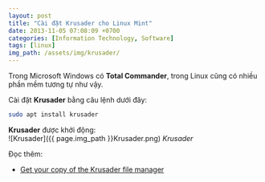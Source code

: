 ```yaml
---
layout: post
title: "Cài đặt Krusader cho Linux Mint"
date: 2013-11-05 07:08:09 +0700
categories: [Information Technology, Software]
tags: [linux]
img_path: /assets/img/krusader/
---
```


Trong Microsoft Windows có **Total Commander**, trong Linux cũng có nhiều phần mềm tương tự như vậy.

Cài đặt **Krusader** bằng câu lệnh dưới đây:  
```bash
sudo apt install krusader
```  

**Krusader** được khởi động:  
![Krusader]({{ page.img_path }}Krusader.png)
_Krusader_

Đọc thêm:
- [Get your copy of the Krusader file manager](https://krusader.org/get-krusader/index.html)  
